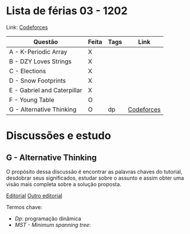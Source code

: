 # Lista de férias 03 - 1202

Link: [Codeforces](https://codeforces.com/group/nituVTsHQX/contest/357613)

| Questão | Feita | Tags | Link |
| ------- | ----- | ---- | ---- |
| A - K-Periodic Array | X |  |  |
| B - DZY Loves Strings | X |  |  |
| C - Elections | X |  |   |
| D - Snow Footprints | X |  |  |
| E - Gabriel and Caterpillar | X |  |  |
| F - Young Table | O |  |  |
| G - Alternative Thinking | O | dp | [Codeforces](https://codeforces.com/contest/603/problem/A) |


# Discussões e estudo

## G - Alternative Thinking

O propósito dessa discussão é encontrar as palavras chaves do tutorial, desdobrar seus significados, estudar sobre o assunto e assim obter uma visão mais completa sobre a solução proposta.

[Editorial](https://codeforces.com/blog/entry/21914)
[Outro editorial](https://codeforces.com/blog/entry/21885)

Termos chave:
- *Dp*: programação dinâmica
- *MST - Minimum spanning tree*: [](https://pt.wikipedia.org/wiki/%C3%81rvore_de_extens%C3%A3o_m%C3%ADnima)
